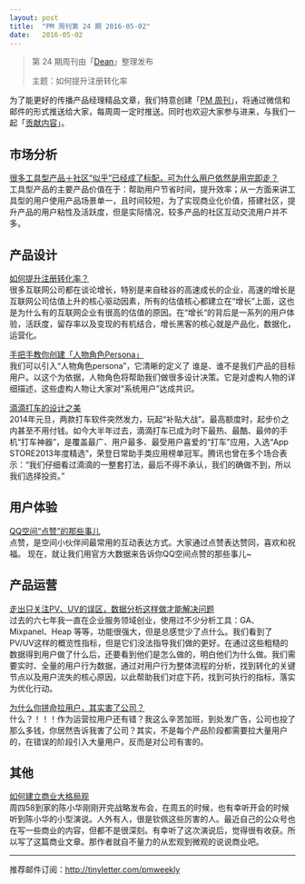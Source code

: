 ```yaml
---
layout: post
title:  "PM 周刊第 24 期 2016-05-02"
date:   2016-05-02
---
```


> 第 24 期周刊由「[Dean](http://pmweekly.com/contributors#dean)」整理发布 
> 
> 主题：如何提升注册转化率

为了能更好的传播产品经理精品文章，我们特意创建「[PM 周刊](http://pmweekly.com/)」，将通过微信和邮件的形式推送给大家，每周周一定时推送。同时也欢迎大家参与进来，与我们一起「[贡献内容](https://github.com/vincent4j/pmweekly.com/issues/new)」。

## 市场分析
[很多工具型产品＋社区“似乎”已经成了标配，可为什么用户依然是用完即走？](http://www.pmcaff.com/discuss/answer/1000000000166072?from=selection)    
工具型产品的主要产品价值在于：帮助用户节省时间，提升效率；从一方面来讲工具型的用户使用产品场景单一，且时间较短，为了实现商业化价值，搭建社区，提升产品的用户粘性及活跃度，但是实际情况，较多产品的社区互动交流用户并不多。

## 产品设计
[如何提升注册转化率？](http://mp.weixin.qq.com/s?plg_nld=1&plg_uin=1&mid=2654536691&idx=2&plg_nld=1&scene=23&plg_auth=1&__biz=MjM5NTQ5MjIyMA%3D%3D&plg_dev=1&srcid=0426gqtCgQbqZRw5QHChCkH3&plg_usr=1&plg_vkey=1&sn=5ad9ffb8013174e7fe05a8885c31bc61#rd&appinstall=0)  
很多互联网公司都在谈论增长，特别是来自硅谷的高速成长的企业，高速的增长是互联网公司估值上升的核心驱动因素，所有的估值核心都建立在“增长”上面，这也是为什么有的互联网企业有很高的估值的原因。在“增长“的背后是一系列的用户体验，活跃度，留存率以及变现的有机结合，增长黑客的核心就是产品化，数据化，运营化。

[手把手教你创建「人物角色Persona」](https://mp.weixin.qq.com/s?__biz=MjM5NTQ5MjIyMA==&mid=2654536714&idx=1&sn=6a0b6d6a844f39ffca41f44052c9b081&scene=0&key=b28b03434249256b10f89b43ebd65402f36291d2a128b2544153a5cef922a87ba8248d9e811a4cf270d11f97909ee772&ascene=7&uin=NDgwNzA1&devicetype=iPhone+OS9.3.1&version=16031011&nettype=3G+&fontScale=100&pass_ticket=lEfYZmN0R6cDHNGgxPNMA5Ha7Xlc%2BEjfNFO9mxgYYaA%3D&plg_auth=1&plg_nld=1&plg_dev=1&plg_uin=1&plg_usr=1&plg_vkey=1&plg_nld=1)  
我们可以引入“人物角色persona”，它清晰的定义了 谁是、谁不是我们产品的目标用户。以这个为依据，人物角色将帮助我们做很多设计决策。它是对虚构人物的详细描述，这些虚构人物让大家对“系统用户”达成共识。

[滴滴打车的设计之美](http://mp.weixin.qq.com/s?plg_nld=1&plg_uin=1&mid=2654536714&idx=3&plg_nld=1&scene=23&plg_auth=1&__biz=MjM5NTQ5MjIyMA%3D%3D&plg_dev=1&srcid=0429HkGidiJ0d31rdj8Ff3ED&plg_usr=1&plg_vkey=1&sn=396e8c48463ac2c7227d209afb1c2440#rd&appinstall=0)  
2014年元旦，两款打车软件突然发力，玩起“补贴大战”。最高额度时，起步价之内甚至不用付钱。如今大半年过去，滴滴打车已成为时下最热、最酷、最帅的手机“打车神器”，是覆盖最广、用户最多、最受用户喜爱的“打车”应用，入选“App STORE2013年度精选”，荣登日常助手类应用榜单冠军。腾讯也曾在多个场合表示：“我们仔细看过滴滴的一整套打法，最后不得不承认，我们的确做不到，所以我们选择投资。”
## 用户体验
[QQ空间“点赞”的那些事儿 ](https://isux.tencent.com/qzone-infographic-video.html)   
点赞，是空间小伙伴间最常用的互动表达方式。大家通过点赞表达赞同，喜欢和祝福。
现在，就让我们用官方大数据来告诉你QQ空间点赞的那些事儿~

## 产品运营
[走出只关注PV、UV的误区，数据分析这样做才能解决问题](http://mp.weixin.qq.com/s?plg_nld=1&plg_uin=1&mid=2650940470&idx=1&plg_nld=1&scene=23&plg_auth=1&__biz=MzI2MTAxOTk5OQ%3D%3D&plg_dev=1&srcid=0426R4lfE7Ad5e95V6Up7Wuv&plg_usr=1&plg_vkey=1&sn=6407fbf0e2533169af54931c6105fdb5#rd&appinstall=0)   
过去的六七年我一直在企业服务领域创业，使用过不少分析工具：GA、Mixpanel、Heap 等等，功能很强大，但是总感觉少了点什么。我们看到了PV/UV这样的概览性指标，但是它们没法指导我们做的更好。在通过这些粗糙的数据得到用户做了什么后，还要看到他们是怎么做的，明白他们为什么做。我们需要实时、全量的用户行为数据，通过对用户行为整体流程的分析，找到转化的关键节点以及用户流失的核心原因，以此帮助我们对症下药，找到可执行的指标，落实为优化行动。

[为什么你拼命拉用户，其实害了公司？](http://mp.weixin.qq.com/s?plg_nld=1&plg_uin=1&mid=2649293373&idx=3&plg_nld=1&scene=23&plg_auth=1&__biz=MzAxNzY1NjQ1OA%3D%3D&plg_dev=1&srcid=0427U2jose2PqcqSxdopt8Bc&plg_usr=1&plg_vkey=1&sn=9aa721cf4affde4a673733d30ed8790b#rd&appinstall=0)  
什么？！！！作为运营拉用户还有错？我这么辛苦加班，到处发广告，公司也投了那么多钱，你居然告诉我害了公司？其实，不是每个产品阶段都需要拉大量用户的，在错误的阶段引入大量用户，反而是对公司有害的。

## 其他
[如何建立商业大格局观](http://zaodula.com/archives/20514.html)  
周四58到家的陈小华刚刚开完战略发布会，在周五的时候，也有幸听开会的时候听到陈小华的小型演说。人外有人，很是钦佩这些厉害的人。最近自己的公众号也在写一些商业的内容，但都不是很深刻。有幸听了这次演说后，觉得很有收获。所以写了这篇商业文章。那作者就自不量力的从宏观到微观的说说商业吧。

---
推荐邮件订阅：<http://tinyletter.com/pmweekly>  
